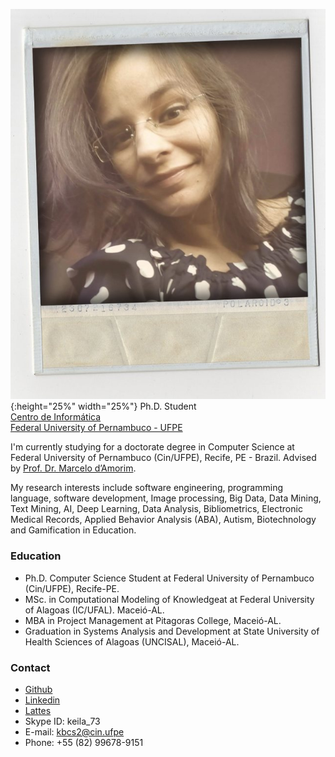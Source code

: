 ![Foto pessoal](photo.jpg){:height="25%" width="25%"}
Ph.D. Student   
[Centro de Informática](https://www3.cin.ufpe.br/br/)   
[Federal University of Pernambuco - UFPE](https://www.ufpe.br/)   

I'm currently studying for a doctorate degree in Computer Science at Federal University of Pernambuco (Cin/UFPE), Recife, PE - Brazil. Advised by [Prof. Dr. Marcelo d’Amorim](https://cin.ufpe.br/~damorim/).

My research interests include software engineering, programming language, software development, Image processing, Big Data, Data Mining, Text Mining, AI, Deep Learning, Data Analysis, Bibliometrics, Electronic Medical Records, Applied Behavior Analysis (ABA), Autism, Biotechnology and Gamification in Education.

### Education
* Ph.D. Computer Science Student at Federal University of Pernambuco (Cin/UFPE), Recife-PE.
* MSc. in Computational Modeling of Knowledgeat at Federal University of Alagoas (IC/UFAL). Maceió-AL.
* MBA in Project Management at Pitagoras College, Maceió-AL.
* Graduation in Systems Analysis and Development at State University of Health Sciences of Alagoas (UNCISAL), Maceió-AL.

### Contact
- [Github](https://https://github.com/keilabcs/)
- [Linkedin](https://www.linkedin.com/in/keila-barbosa-484ab7192/)
- [Lattes](http://lattes.cnpq.br/4794576859225227/)
- Skype ID: keila_73
- E-mail: kbcs2@cin.ufpe
- Phone: +55 (82) 99678-9151


